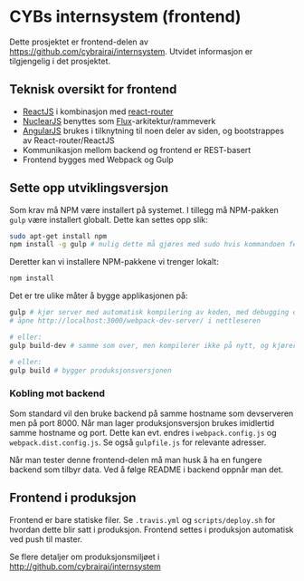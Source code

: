 # CYBs internsystem (frontend)
Dette prosjektet er frontend-delen av https://github.com/cybrairai/internsystem. Utvidet informasjon er tilgjengelig i det prosjektet.

## Teknisk oversikt for frontend
* [ReactJS](http://facebook.github.io/react/) i kombinasjon med [react-router](https://github.com/rackt/react-router)
* [NuclearJS](https://optimizely.github.io/nuclear-js/) benyttes som [Flux](https://facebook.github.io/flux/)-arkitektur/rammeverk
* [AngularJS](https://angularjs.org/) brukes i tilknytning til noen deler av siden, og bootstrappes av React-router/ReactJS
* Kommunikasjon mellom backend og frontend er REST-basert
* Frontend bygges med Webpack og Gulp

## Sette opp utviklingsversjon
Som krav må NPM være installert på systemet. I tillegg må NPM-pakken `gulp` være installert globalt. Dette kan settes opp slik:

```bash
sudo apt-get install npm
npm install -g gulp # mulig dette må gjøres med sudo hvis kommandoen feiler
```

Deretter kan vi installere NPM-pakkene vi trenger lokalt:

```bash
npm install
```

Det er tre ulike måter å bygge applikasjonen på:

```bash
gulp # kjør server med automatisk kompilering av koden, med debugging og dev-versjon
# åpne http://localhost:3000/webpack-dev-server/ i nettleseren
```

```bash
# eller:
gulp build-dev # samme som over, men kompilerer ikke på nytt, og kjører ikke server
```

```bash
# eller:
gulp build # bygger produksjonsversjonen
```

### Kobling mot backend
Som standard vil den bruke backend på samme hostname som devserveren men på port 8000. Når man lager produksjonsversjon brukes imidlertid samme hostname og port. Dette kan evt. endres i `webpack.config.js` og `webpack.dist.config.js`. Se også `gulpfile.js` for relevante adresser.

Når man tester denne frontend-delen må man husk å ha en fungere backend som tilbyr data. Ved å følge README i backend oppnår man det.

## Frontend i produksjon
Frontend er bare statiske filer. Se `.travis.yml` og `scripts/deploy.sh` for hvordan dette blir satt i produksjon. Frontend settes i produksjon automatisk ved push til master.

Se flere detaljer om produksjonsmiljøet i http://github.com/cybrairai/internsystem
